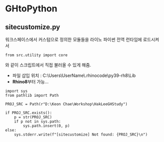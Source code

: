 # GHtoPython

## sitecustomize.py

워크스페이스에서 커스텀으로 정의한 모듈들을 라이노 파이썬 전역 런타임에 로드시켜서

```python3
from src.utility import core
```

와 같이 스크립트에서 직접 불러올 수 있게 해줌.

- 파일 삽입 위치 : C:\Users\UserName\\.rhinocode\py39-rh8\Lib
- **Rhino8**부터 가능...

```python3
import sys
from pathlib import Path

PROJ_SRC = Path(r"D:\Keon Chae\Workshop\HakLeeGHStudy")

if PROJ_SRC.exists():
    p = str(PROJ_SRC)
    if p not in sys.path:
        sys.path.insert(0, p)
else:
    sys.stderr.write(f"[sitecustomize] Not found: {PROJ_SRC}\n")
```
